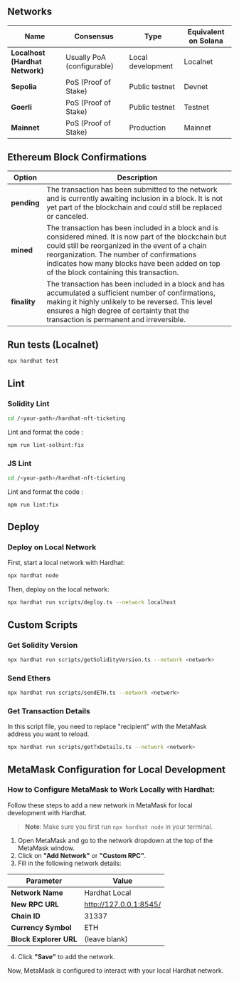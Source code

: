 ## Networks

| Name                            | Consensus                  | Type              | Equivalent on Solana |
|---------------------------------|----------------------------|-------------------|----------------------|
| **Localhost (Hardhat Network)** | Usually PoA (configurable) | Local development | Localnet             |
| **Sepolia**                     | PoS (Proof of Stake)       | Public testnet    | Devnet               |
| **Goerli**                      | PoS (Proof of Stake)       | Public testnet    | Testnet              |
| **Mainnet**                     | PoS (Proof of Stake)       | Production        | Mainnet              |



## Ethereum Block Confirmations

| **Option**    | **Description** |
|---------------|---|
| **pending**   | The transaction has been submitted to the network and is currently awaiting inclusion in a block. It is not yet part of the blockchain and could still be replaced or canceled. |
| **mined**     | The transaction has been included in a block and is considered mined. It is now part of the blockchain but could still be reorganized in the event of a chain reorganization. The number of confirmations indicates how many blocks have been added on top of the block containing this transaction. |
| **finality**  | The transaction has been included in a block and has accumulated a sufficient number of confirmations, making it highly unlikely to be reversed. This level ensures a high degree of certainty that the transaction is permanent and irreversible. |



## Run tests (Localnet)

```bash
npx hardhat test
```



## Lint

### Solidity Lint

```bash
cd /<your-path>/hardhat-nft-ticketing
```

Lint and format the code :

```bash
npm run lint-solhint:fix
```

### JS Lint

```bash
cd /<your-path>/hardhat-nft-ticketing
```

Lint and format the code :

```bash
npm run lint:fix
```



## Deploy

### Deploy on Local Network

First, start a local network with Hardhat:

```bash
npx hardhat node
```

Then, deploy on the local network:

```bash
npx hardhat run scripts/deploy.ts --network localhost
```



## Custom Scripts

### Get Solidity Version

```bash
npx hardhat run scripts/getSolidityVersion.ts --network <network>
```

### Send Ethers

```bash
npx hardhat run scripts/sendETH.ts --network <network>
```

### Get Transaction Details

In this script file, you need to replace "recipient" with the MetaMask address you want to reload.
```bash
npx hardhat run scripts/getTxDetails.ts --network <network>
```



## MetaMask Configuration for Local Development

### How to Configure MetaMask to Work Locally with Hardhat:

Follow these steps to add a new network in MetaMask for local development with Hardhat.

> **Note**: Make sure you first run `npx hardhat node` in your terminal.

1. Open MetaMask and go to the network dropdown at the top of the MetaMask window.
2. Click on **"Add Network"** or **"Custom RPC"**.
3. Fill in the following network details:

| Parameter                    | Value                        |
|------------------------------|------------------------------|
| **Network Name**             | Hardhat Local                |
| **New RPC URL**              | http://127.0.0.1:8545/       |
| **Chain ID**                 | 31337                        |
| **Currency Symbol**          | ETH                          |
| **Block Explorer URL**       | (leave blank)                |

4. Click **"Save"** to add the network.

Now, MetaMask is configured to interact with your local Hardhat network.
